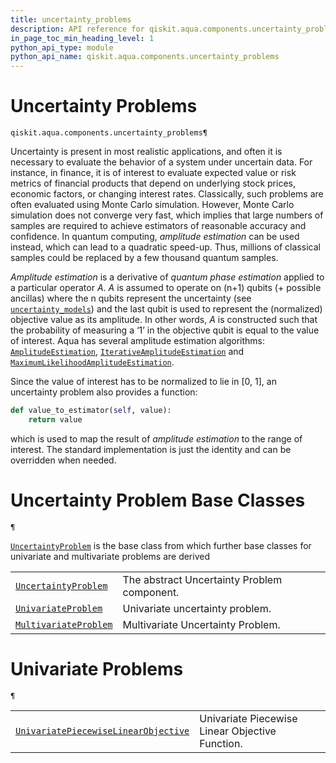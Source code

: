 ```yaml
---
title: uncertainty_problems
description: API reference for qiskit.aqua.components.uncertainty_problems
in_page_toc_min_heading_level: 1
python_api_type: module
python_api_name: qiskit.aqua.components.uncertainty_problems
---
```


<span id="module-qiskit.aqua.components.uncertainty_problems" />

<span id="qiskit-aqua-components-uncertainty-problems" />

<span id="uncertainty-problems-qiskit-aqua-components-uncertainty-problems" />

# Uncertainty Problems

<span id="module-qiskit.aqua.components.uncertainty_problems" />

`qiskit.aqua.components.uncertainty_problems¶`

Uncertainty is present in most realistic applications, and often it is necessary to evaluate the behavior of a system under uncertain data. For instance, in finance, it is of interest to evaluate expected value or risk metrics of financial products that depend on underlying stock prices, economic factors, or changing interest rates. Classically, such problems are often evaluated using Monte Carlo simulation. However, Monte Carlo simulation does not converge very fast, which implies that large numbers of samples are required to achieve estimators of reasonable accuracy and confidence. In quantum computing, *amplitude estimation* can be used instead, which can lead to a quadratic speed-up. Thus, millions of classical samples could be replaced by a few thousand quantum samples.

*Amplitude estimation* is a derivative of *quantum phase estimation* applied to a particular operator $A$. $A$ is assumed to operate on (n+1) qubits (+ possible ancillas) where the n qubits represent the uncertainty (see [`uncertainty_models`](qiskit.aqua.components.uncertainty_models#module-qiskit.aqua.components.uncertainty_models "qiskit.aqua.components.uncertainty_models")) and the last qubit is used to represent the (normalized) objective value as its amplitude. In other words, $A$ is constructed such that the probability of measuring a ‘1’ in the objective qubit is equal to the value of interest. Aqua has several amplitude estimation algorithms: [`AmplitudeEstimation`](qiskit.aqua.algorithms.AmplitudeEstimation#qiskit.aqua.algorithms.AmplitudeEstimation "qiskit.aqua.algorithms.AmplitudeEstimation"), [`IterativeAmplitudeEstimation`](qiskit.aqua.algorithms.IterativeAmplitudeEstimation#qiskit.aqua.algorithms.IterativeAmplitudeEstimation "qiskit.aqua.algorithms.IterativeAmplitudeEstimation") and [`MaximumLikelihoodAmplitudeEstimation`](qiskit.aqua.algorithms.MaximumLikelihoodAmplitudeEstimation#qiskit.aqua.algorithms.MaximumLikelihoodAmplitudeEstimation "qiskit.aqua.algorithms.MaximumLikelihoodAmplitudeEstimation").

Since the value of interest has to be normalized to lie in \[0, 1], an uncertainty problem also provides a function:

```python
def value_to_estimator(self, value):
    return value
```

which is used to map the result of *amplitude estimation* to the range of interest. The standard implementation is just the identity and can be overridden when needed.

# Uncertainty Problem Base Classes

<span id="module-qiskit.aqua.components.uncertainty_problems" />

`¶`

[`UncertaintyProblem`](qiskit.aqua.components.uncertainty_problems.UncertaintyProblem#qiskit.aqua.components.uncertainty_problems.UncertaintyProblem "qiskit.aqua.components.uncertainty_problems.UncertaintyProblem") is the base class from which further base classes for univariate and multivariate problems are derived

|                                                                                                                                                                                                                            |                                             |
| -------------------------------------------------------------------------------------------------------------------------------------------------------------------------------------------------------------------------- | ------------------------------------------- |
| [`UncertaintyProblem`](qiskit.aqua.components.uncertainty_problems.UncertaintyProblem#qiskit.aqua.components.uncertainty_problems.UncertaintyProblem "qiskit.aqua.components.uncertainty_problems.UncertaintyProblem")     | The abstract Uncertainty Problem component. |
| [`UnivariateProblem`](qiskit.aqua.components.uncertainty_problems.UnivariateProblem#qiskit.aqua.components.uncertainty_problems.UnivariateProblem "qiskit.aqua.components.uncertainty_problems.UnivariateProblem")         | Univariate uncertainty problem.             |
| [`MultivariateProblem`](qiskit.aqua.components.uncertainty_problems.MultivariateProblem#qiskit.aqua.components.uncertainty_problems.MultivariateProblem "qiskit.aqua.components.uncertainty_problems.MultivariateProblem") | Multivariate Uncertainty Problem.           |

# Univariate Problems

<span id="module-qiskit.aqua.components.uncertainty_problems" />

`¶`

|                                                                                                                                                                                                                                                                                        |                                                 |
| -------------------------------------------------------------------------------------------------------------------------------------------------------------------------------------------------------------------------------------------------------------------------------------- | ----------------------------------------------- |
| [`UnivariatePiecewiseLinearObjective`](qiskit.aqua.components.uncertainty_problems.UnivariatePiecewiseLinearObjective#qiskit.aqua.components.uncertainty_problems.UnivariatePiecewiseLinearObjective "qiskit.aqua.components.uncertainty_problems.UnivariatePiecewiseLinearObjective") | Univariate Piecewise Linear Objective Function. |

